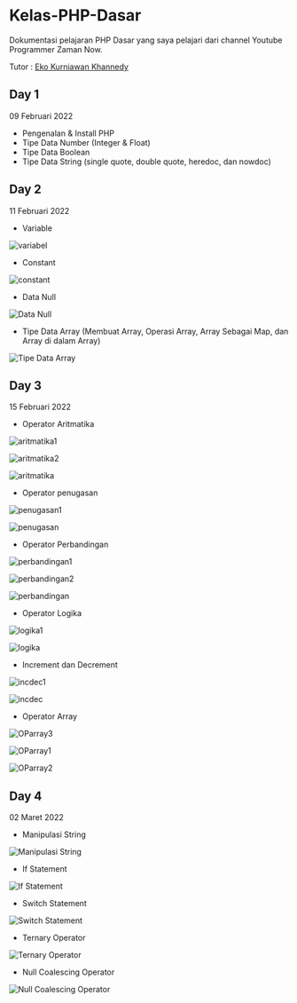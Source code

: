 # Kelas-PHP-Dasar
Dokumentasi pelajaran PHP Dasar yang saya pelajari dari channel Youtube Programmer Zaman Now.

Tutor : [Eko Kurniawan Khannedy](https://www.youtube.com/c/ProgrammerZamanNow/about)

## Day 1
09 Februari 2022

- Pengenalan & Install PHP
- Tipe Data Number (Integer & Float)
- Tipe Data Boolean
- Tipe Data String (single quote, double quote, heredoc, dan nowdoc)

## Day 2
11 Februari 2022

- Variable

![variabel](/Variable.jpg)
- Constant

![constant](/Constant.jpg)
- Data Null

![Data Null](/DataNull.jpg)

- Tipe Data Array (Membuat Array, Operasi Array, Array Sebagai Map, dan Array di dalam Array)

![Tipe Data Array](/Array1.jpg)

## Day 3
15 Februari 2022

- Operator Aritmatika

![aritmatika1](/OParitmatika1.jpg)

![aritmatika2](/OParitmatika2.jpg)

![aritmatika](/OParitmatika.jpg)
- Operator penugasan

![penugasan1](/OPpenugasan1.jpg)

![penugasan](/OPpenugasan.jpg)
- Operator Perbandingan

![perbandingan1](/OPperbandingan1.jpg)

![perbandingan2](/OPperbandingan2.jpg)

![perbandingan](/OPperbandingan.jpg)
- Operator Logika

![logika1](/OPlogika1.jpg)

![logika](/OPlogika.jpg)
- Increment dan Decrement

![incdec1](/incdecrement1.jpg)

![incdec](/incdecrement.jpg)
- Operator Array

![OParray3](/OParray3.jpg)

![OParray1](/OParray1.jpg)

![OParray2](/OParray2.jpg)

## Day 4
02 Maret 2022

- Manipulasi String

![Manipulasi String](/manipulasiString.jpg)
- If Statement

![If Statement](/ifStatement.jpg)
- Switch Statement

![Switch Statement](/switchStatement.jpg)
- Ternary Operator

![Ternary Operator](/ternaryOperator.jpg)
- Null Coalescing Operator

![Null Coalescing Operator](/nullcoalescingoperator.jpg)
